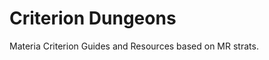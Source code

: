 # Criterion Dungeons

Materia Criterion Guides and Resources based on MR strats.

<GuideList difficulty="Criterion"/>